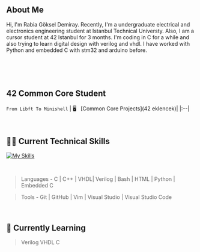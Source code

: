 ## About Me
Hi, I'm Rabia Göksel Demiray. Recently, I'm a undergraduate electrical and electronics engineering student at Istanbul Technical Universty. Also, I am a cursor student at 42 Istanbul for 3 months. I'm coding in C for a while and also trying to learn digital design with verilog and vhdl. I have worked with Python and embedded C with stm32 and arduino before.

</br>
</br>
</br>

## 42 Common Core Student

`From Libft To Minishell`
| 🖥️  &nbsp; [Common Core Projects](42 eklencek)|
|:--|

<br>

## 🧑‍💻 Current Technical Skills

[![My Skills](https://skillicons.dev/icons?i=c,cpp,bash,vim,py,arduino,vscode,html,github,git,visualstudio,stm32)](https://skillicons.dev)

<br>

> Languages - C | C++ | VHDL| Verilog | Bash | HTML | Python | Embedded C

> Tools - Git | GitHub | Vim | Visual Studio | Visual Studio Code 

<br>


## 🌱 Currently Learning
> Verilog
> VHDL
> C


<br>






